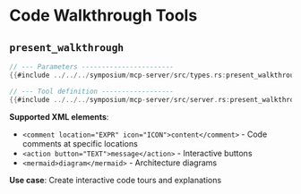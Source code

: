 # Code Walkthrough Tools

## `present_walkthrough`

```rust
// --- Parameters -----------------------
{{#include ../../../symposium/mcp-server/src/types.rs:present_walkthrough_params}}

// --- Tool definition ------------------
{{#include ../../../symposium/mcp-server/src/server.rs:present_walkthrough_tool}}
```

**Supported XML elements**:
- `<comment location="EXPR" icon="ICON">content</comment>` - Code comments at specific locations
- `<action button="TEXT">message</action>` - Interactive buttons
- `<mermaid>diagram</mermaid>` - Architecture diagrams

**Use case**: Create interactive code tours and explanations
